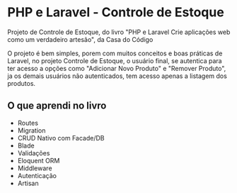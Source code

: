 # PHP e Laravel - Controle de Estoque

Projeto de Controle de Estoque, do livro "PHP e Laravel Crie aplicações web como um verdadeiro artesão", da Casa do Código

O projeto é bem simples, porem com muitos conceitos e boas práticas de Laravel, no projeto Controle de Estoque, o usuário final, se autentica para ter acesso a opções como "Adicionar Novo Produto" e "Remover Produto", ja os demais usuários não autenticados, tem acesso apenas a listagem dos produtos.

## O que aprendi no livro

* Routes
* Migration
* CRUD Nativo com Facade/DB
* Blade
* Validações
* Eloquent ORM
* Middleware
* Autenticação
* Artisan